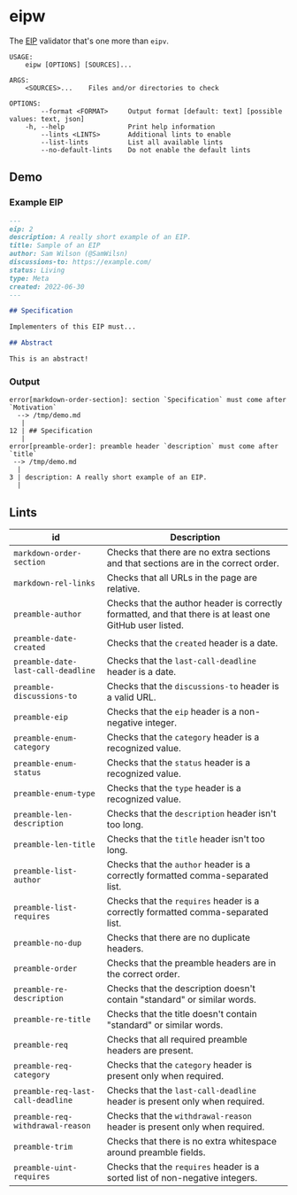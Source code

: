 eipw
====

The [EIP] validator that's one more than `eipv`.

```
USAGE:
    eipw [OPTIONS] [SOURCES]...

ARGS:
    <SOURCES>...    Files and/or directories to check

OPTIONS:
        --format <FORMAT>     Output format [default: text] [possible values: text, json]
    -h, --help                Print help information
        --lints <LINTS>       Additional lints to enable
        --list-lints          List all available lints
        --no-default-lints    Do not enable the default lints
```

[EIP]: https://eips.ethereum.org/

## Demo

### Example EIP

```markdown
---
eip: 2
description: A really short example of an EIP.
title: Sample of an EIP
author: Sam Wilson (@SamWilsn)
discussions-to: https://example.com/
status: Living
type: Meta
created: 2022-06-30
---

## Specification

Implementers of this EIP must...

## Abstract

This is an abstract!
```

### Output

```
error[markdown-order-section]: section `Specification` must come after `Motivation`
  --> /tmp/demo.md
   |
12 | ## Specification
   |
error[preamble-order]: preamble header `description` must come after `title`
 --> /tmp/demo.md
  |
3 | description: A really short example of an EIP.
  |
```

## Lints

| id                                  | Description                                                                                               |
|-------------------------------------|-----------------------------------------------------------------------------------------------------------|
| `markdown-order-section`            | Checks that there are no extra sections and that sections are in the correct order.                       |
| `markdown-rel-links`                | Checks that all URLs in the page are relative.                                                            |
| `preamble-author`                   | Checks that the author header is correctly formatted, and that there is at least one GitHub user listed.  |
| `preamble-date-created`             | Checks that the `created` header is a date.                                                               |
| `preamble-date-last-call-deadline`  | Checks that the `last-call-deadline` header is a date.                                                    |
| `preamble-discussions-to`           | Checks that the `discussions-to` header is a valid URL.                                                   |
| `preamble-eip`                      | Checks that the `eip` header is a non-negative integer.                                                   |
| `preamble-enum-category`            | Checks that the `category` header is a recognized value.                                                  |
| `preamble-enum-status`              | Checks that the `status` header is a recognized value.                                                    |
| `preamble-enum-type`                | Checks that the `type` header is a recognized value.                                                      |
| `preamble-len-description`          | Checks that the `description` header isn't too long.                                                      |
| `preamble-len-title`                | Checks that the `title` header isn't too long.                                                            |
| `preamble-list-author`              | Checks that the `author` header is a correctly formatted comma-separated list.                            |
| `preamble-list-requires`            | Checks that the `requires` header is a correctly formatted comma-separated list.                          |
| `preamble-no-dup`                   | Checks that there are no duplicate headers.                                                               |
| `preamble-order`                    | Checks that the preamble headers are in the correct order.                                                |
| `preamble-re-description`           | Checks that the description doesn't contain "standard" or similar words.                                  |
| `preamble-re-title`                 | Checks that the title doesn't contain "standard" or similar words.                                        |
| `preamble-req`                      | Checks that all required preamble headers are present.                                                    |
| `preamble-req-category`             | Checks that the `category` header is present only when required.                                          |
| `preamble-req-last-call-deadline`   | Checks that the `last-call-deadline` header is present only when required.                                |
| `preamble-req-withdrawal-reason`    | Checks that the `withdrawal-reason` header is present only when required.                                 |
| `preamble-trim`                     | Checks that there is no extra whitespace around preamble fields.                                          |
| `preamble-uint-requires`            | Checks that the `requires` header is a sorted list of non-negative integers.                              |
